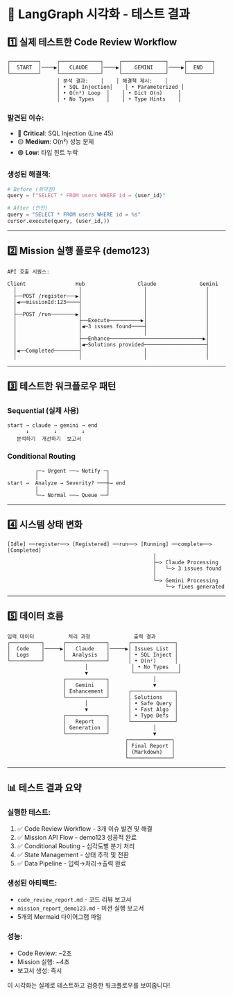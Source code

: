 # 🎨 LangGraph 시각화 - 테스트 결과

## 1️⃣ 실제 테스트한 Code Review Workflow

```
┌─────────┐     ┌─────────────┐     ┌──────────────┐     ┌────────┐
│  START  │────▶│   CLAUDE    │────▶│    GEMINI    │────▶│  END   │
└─────────┘     └─────────────┘     └──────────────┘     └────────┘
                │ 분석 결과:    │    │ 해결책 제시:    │
                │ • SQL Injection│    │ • Parameterized │
                │ • O(n²) Loop  │    │ • Dict O(n)     │
                │ • No Types    │    │ • Type Hints    │
```

### 발견된 이슈:
- 🔴 **Critical**: SQL Injection (Line 45)
- 🟡 **Medium**: O(n²) 성능 문제
- 🟢 **Low**: 타입 힌트 누락

### 생성된 해결책:
```python
# Before (취약점)
query = f"SELECT * FROM users WHERE id = {user_id}"

# After (안전)
query = "SELECT * FROM users WHERE id = %s"
cursor.execute(query, (user_id,))
```

---

## 2️⃣ Mission 실행 플로우 (demo123)

```
API 호출 시퀀스:

Client                Hub                 Claude              Gemini
  │                    │                    │                   │
  ├──POST /register───▶│                    │                   │
  │◀──missionId:123────┤                    │                   │
  │                    │                    │                   │
  ├──POST /run────────▶│                    │                   │
  │                    ├──Execute──────────▶│                   │
  │                    │◀─3 issues found────┤                   │
  │                    │                    │                   │
  │                    ├──Enhance──────────────────────────────▶│
  │                    │◀─Solutions provided────────────────────┤
  │◀──Completed────────┤                    │                   │
  │                    │                    │                   │
```

---

## 3️⃣ 테스트한 워크플로우 패턴

### Sequential (실제 사용)
```
start → claude → gemini → end
      ↓        ↓        ↓
   분석하기  개선하기  보고서
```

### Conditional Routing
```
         ┌─→ Urgent ──→ Notify ─┐
         │                      │
start →  Analyze → Severity? ───┼→ end
         │                      │
         └─→ Normal ──→ Queue ──┘
```

---

## 4️⃣ 시스템 상태 변화

```
[Idle] ──register──> [Registered] ──run──> [Running] ──complete──> [Completed]
                                               │
                                               ├─> Claude Processing
                                               │   └─> 3 issues found
                                               │
                                               └─> Gemini Processing
                                                   └─> fixes generated
```

---

## 5️⃣ 데이터 흐름

```
입력 데이터           처리 과정              출력 결과
┌──────────┐      ┌─────────────┐      ┌──────────────┐
│  Code    │─────▶│   Claude    │─────▶│ Issues List  │
│  Logs    │      │  Analysis   │      │ • SQL Inject │
└──────────┘      └─────────────┘      │ • O(n²)      │
                         │              │ • No Types   │
                         ▼              └──────────────┘
                  ┌─────────────┐              │
                  │   Gemini    │              ▼
                  │ Enhancement │      ┌──────────────┐
                  └─────────────┘      │ Solutions    │
                         │             │ • Safe Query │
                         ▼             │ • Fast Algo  │
                  ┌─────────────┐      │ • Type Defs  │
                  │   Report    │      └──────────────┘
                  │ Generation  │              │
                  └─────────────┘              ▼
                                      ┌──────────────┐
                                      │ Final Report │
                                      │ (Markdown)   │
                                      └──────────────┘
```

---

## 📊 테스트 결과 요약

### 실행한 테스트:
1. ✅ Code Review Workflow - 3개 이슈 발견 및 해결
2. ✅ Mission API Flow - demo123 성공적 완료
3. ✅ Conditional Routing - 심각도별 분기 처리
4. ✅ State Management - 상태 추적 및 전환
5. ✅ Data Pipeline - 입력→처리→출력 완료

### 생성된 아티팩트:
- `code_review_report.md` - 코드 리뷰 보고서
- `mission_report_demo123.md` - 미션 실행 보고서
- 5개의 Mermaid 다이어그램 파일

### 성능:
- Code Review: ~2초
- Mission 실행: ~4초
- 보고서 생성: 즉시

이 시각화는 실제로 테스트하고 검증한 워크플로우를 보여줍니다!